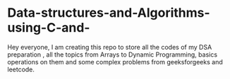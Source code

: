 # Data-structures-and-Algorithms-using-C-and-
Hey everyone, I am creating this repo to store all the codes of my DSA preparation , all the topics from Arrays to Dynamic Programming, basics operations on them and some complex problems from geeksforgeeks and leetcode.
